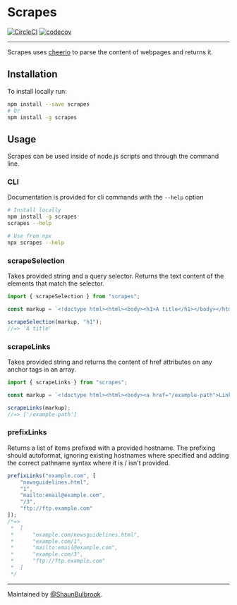 # Scrapes

[![CircleCI](https://circleci.com/gh/ShaunBulbrook/scrapes.svg?style=svg)](https://circleci.com/gh/ShaunBulbrook/scrapes) [![codecov](https://codecov.io/gh/ShaunBulbrook/scrapes/branch/master/graph/badge.svg)](https://codecov.io/gh/ShaunBulbrook/scrapes)

---

Scrapes uses [cheerio](https://www.npmjs.com/package/cheerio) to parse the content of webpages and returns it.

## Installation

To install locally run:

```bash
npm install --save scrapes
# Or
npm install -g scrapes
```

## Usage

Scrapes can be used inside of node.js scripts and through the command line.

### CLI

Documentation is provided for cli commands with the `--help` option

```bash
# Install locally
npm install -g scrapes
scrapes --help

# Use from npx
npx scrapes --help
```

### scrapeSelection

Takes provided string and a query selector. Returns the text content of the elements that match the selector.

```js
import { scrapeSelection } from "scrapes";

const markup = `<!doctype html><html><body><h1>A title</h1></body></html>`;

scrapeSelection(markup, "h1");
//=> 'A title'
```

### scrapeLinks

Takes provided string and returns the content of href attributes on any anchor tags in an array.

```js
import { scrapeLinks } from "scrapes";

const markup = `<!doctype html><html><body><a href="/example-path">Link</a></body></html>`;

scrapeLinks(markup);
//=> ['/example-path']
```

### prefixLinks

Returns a list of items prefixed with a provided hostname. The prefixing should autoformat, ignoring existing hostnames where specified and adding the correct pathname syntax where it is / isn't provided.

```js
prefixLinks("example.com", [
	"newsguidelines.html",
	"1",
	"mailto:email@example.com",
	"/3",
	"ftp://ftp.example.com"
]);
/*=>
 *	[
 *		"example.com/newsguidelines.html",
 *		"example.com/1",
 *		"mailto:email@example.com",
 *		"example.com/3",
 *		"ftp://ftp.example.com"
 * 	]
 */
```

---

Maintained by [@ShaunBulbrook](https://github.com/ShaunBulbrook).
